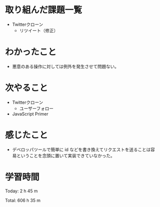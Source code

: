 # 取り組んだ課題一覧
- Twitterクローン
  - リツイート（修正）

# わかったこと
- 悪意のある操作に対しては例外を発生させて問題ない。

# 次やること
- Twitterクローン
  - ユーザーフォロー
- JavaScript Primer

# 感じたこと
- デベロッパツールで簡単に id などを書き換えてリクエストを送ることは容易ということを念頭に置いて実装できていなかった。

# 学習時間
Today: 2 h 45 m

Total: 606 h 35 m
